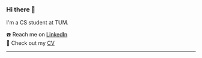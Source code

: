 ### Hi there 👋

 I'm a CS student at TUM.

☎️ Reach me on [LinkedIn](https://www.linkedin.com/in/dennis-gankin-627005177/)   
:pencil: Check out my [CV](https://home.in.tum.de/~gankin/)
___


<!--iframe src="" width="480" height="270" frameBorder="0" class="giphy-embed" allowFullScreen></iframe><p><a href="https://giphy.com/gifs/creativity-4pT1O8bRCWnNm">via GIPHY</a></p>

When I'm not asleep I dream.

![](https://media.giphy.com/media/4pT1O8bRCWnNm/giphy.gif)

<!--
**DennisGankin/DennisGankin** is a ✨ _special_ ✨ repository because its `README.md` (this file) appears on your GitHub profile.

Here are some ideas to get you started:

- 🔭 I’m currently working on ...
- 🌱 I’m currently learning ...
- 👯 I’m looking to collaborate on ...
- 🤔 I’m looking for help with ...
- 💬 Ask me about ...
- 📫 How to reach me: ...
- 😄 Pronouns: ...
- ⚡ Fun fact: ...
-->
